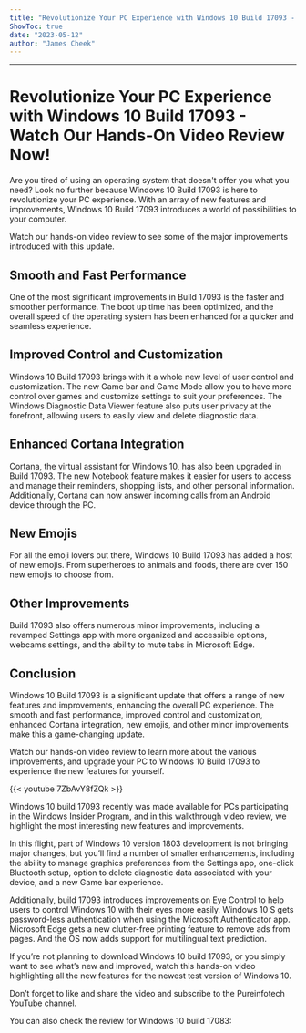 ```yaml
---
title: "Revolutionize Your PC Experience with Windows 10 Build 17093 - Watch Our Hands-On Video Review Now!"
ShowToc: true 
date: "2023-05-12"
author: "James Cheek"
---
```

*****
# Revolutionize Your PC Experience with Windows 10 Build 17093 - Watch Our Hands-On Video Review Now!

Are you tired of using an operating system that doesn't offer you what you need? Look no further because Windows 10 Build 17093 is here to revolutionize your PC experience. With an array of new features and improvements, Windows 10 Build 17093 introduces a world of possibilities to your computer.

Watch our hands-on video review to see some of the major improvements introduced with this update.

## Smooth and Fast Performance

One of the most significant improvements in Build 17093 is the faster and smoother performance. The boot up time has been optimized, and the overall speed of the operating system has been enhanced for a quicker and seamless experience.

## Improved Control and Customization

Windows 10 Build 17093 brings with it a whole new level of user control and customization. The new Game bar and Game Mode allow you to have more control over games and customize settings to suit your preferences. The Windows Diagnostic Data Viewer feature also puts user privacy at the forefront, allowing users to easily view and delete diagnostic data.

## Enhanced Cortana Integration

Cortana, the virtual assistant for Windows 10, has also been upgraded in Build 17093. The new Notebook feature makes it easier for users to access and manage their reminders, shopping lists, and other personal information. Additionally, Cortana can now answer incoming calls from an Android device through the PC.

## New Emojis

For all the emoji lovers out there, Windows 10 Build 17093 has added a host of new emojis. From superheroes to animals and foods, there are over 150 new emojis to choose from.

## Other Improvements

Build 17093 also offers numerous minor improvements, including a revamped Settings app with more organized and accessible options, webcams settings, and the ability to mute tabs in Microsoft Edge.

## Conclusion

Windows 10 Build 17093 is a significant update that offers a range of new features and improvements, enhancing the overall PC experience. The smooth and fast performance, improved control and customization, enhanced Cortana integration, new emojis, and other minor improvements make this a game-changing update.

Watch our hands-on video review to learn more about the various improvements, and upgrade your PC to Windows 10 Build 17093 to experience the new features for yourself.

{{< youtube 7ZbAvY8fZQk >}} 



Windows 10 build 17093 recently was made available for PCs participating in the Windows Insider Program, and in this walkthrough video review, we highlight the most interesting new features and improvements.
 
In this flight, part of Windows 10 version 1803 development is not bringing major changes, but you’ll find a number of smaller enhancements, including the ability to manage graphics preferences from the Settings app, one-click Bluetooth setup, option to delete diagnostic data associated with your device, and a new Game bar experience.
 
Additionally, build 17093 introduces improvements on Eye Control to help users to control Windows 10 with their eyes more easily. Windows 10 S gets password-less authentication when using the Microsoft Authenticator app. Microsoft Edge gets a new clutter-free printing feature to remove ads from pages. And the OS now adds support for multilingual text prediction.
 
If you’re not planning to download Windows 10 build 17093, or you simply want to see what’s new and improved, watch this hands-on video highlighting all the new features for the newest test version of Windows 10.
 
Don’t forget to like and share the video and subscribe to the Pureinfotech YouTube channel.
 
You can also check the review for Windows 10 build 17083:
 





